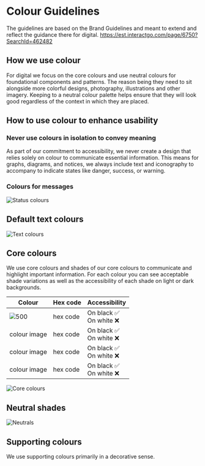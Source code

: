 # Colour Guidelines
The guidelines are based on the Brand Guidelines and meant to extend and reflect the guidance there for digital. 
https://est.interactgo.com/page/6750?SearchId=462482

## How we use colour 
For digital we focus on the core colours and use neutral colours for foundational components and patterns. The reason being they need to sit alongside more colorful designs, photography, illustrations and other imagery. Keeping to a neutral colour palette helps ensure that they will look good regardless of the context in which they are placed.

## How to use colour to enhance usability
### Never use colours in isolation to convey meaning
As part of our commitment to accessibility, we never create a design that relies solely on colour to communicate essential information. 
This means for graphs, diagrams, and notices, we always include text and iconography to accompany to indicate states like danger, success, or warning.

### Colours for messages
![Status colours](https://github.com/user-attachments/assets/e9929b5a-3cf9-4411-8561-8eb71e08351f)

## Default text colours
![Text colours](https://github.com/user-attachments/assets/c5490ad2-e30e-4f5b-a7cf-4657c86af3c6)


## Core colours
We use core colours and shades of our core colours to communicate and highlight important information. For each colour you can see acceptable shade variations as well as the accessibility of each shade on light or dark backgrounds. 

| Colour    | Hex code | Accessibility |
| -------- | ------- | ------- |
| ![500](https://github.com/user-attachments/assets/39d0b21c-f905-4e0c-846c-3a26ddfe8184) | hex code  | On black  ✅ <br> On white  ❌ |
| colour image | hex code  | On black  ✅ <br> On white  ❌ |
| colour image | hex code  | On black  ✅ <br> On white  ❌ |
| colour image | hex code  | On black  ✅ <br> On white  ❌ |

![Core colours](https://github.com/user-attachments/assets/8493b9d9-a14a-4234-b8ff-5012d3a512c4)

## Neutral shades
![Neutrals](https://github.com/user-attachments/assets/85391e7b-2924-446b-b899-c98bc03c9692)

## Supporting colours
We use supporting colours primarily in a decorative sense. 

